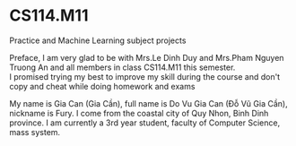 # CS114.M11
Practice and Machine Learning subject projects

Preface, I am very glad to be with Mrs.Le Dinh Duy and Mrs.Pham Nguyen Truong An and all members in class CS114.M11 this semester.  
I promised trying my best to improve my skill during the course and don't copy and cheat while doing homework and exams

My name is Gia Can (Gia Cần), full name is Do Vu Gia Can (Đỗ Vũ Gia Cần), nickname is Fury. I come from the coastal city of Quy Nhon, Binh Dinh province. 
I am currently a 3rd year student, faculty of Computer Science, mass system.    

